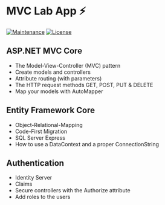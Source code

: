 # MVC Lab App ⚡️ 
[![Maintenance](https://img.shields.io/badge/maintained-yes-green.svg)](https://github.com/edulima2412/mvc-completa/commits/master)
[![License](http://img.shields.io/:license-mit-blue.svg?style=flat-square)](http://badges.mit-license.org)

## ASP.NET MVC Core
* The Model-View-Controller (MVC) pattern
* Create models and controllers
* Attribute routing (with parameters)
* The HTTP request methods GET, POST, PUT & DELETE
* Map your models with AutoMapper

## Entity Framework Core
* Object-Relational-Mapping
* Code-First Migration
* SQL Server Express
* How to use a DataContext and a proper ConnectionString

## Authentication
* Identity Server
* Claims
* Secure controllers with the Authorize attribute
* Add roles to the users
